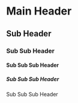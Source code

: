 # Main Header
## Sub Header
### Sub Sub Header
#### Sub Sub Sub Header
##### Sub Sub Sub Header
Sub Sub Sub Header